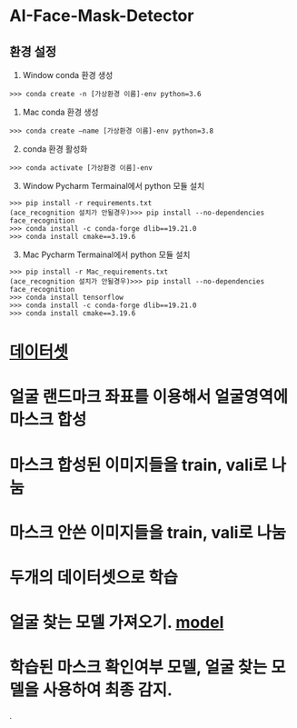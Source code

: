 # AI-Face-Mask-Detector

## 환경 설정

1. Window conda 환경 생성 
```
>>> conda create -n [가상환경 이름]-env python=3.6
```

1. Mac conda 환경 생성 

```
>>> conda create —name [가상환경 이름]-env python=3.8
```

2. conda 환경 활성화

```
>>> conda activate [가상환경 이름]-env
```

3. Window Pycharm Termainal에서 python 모듈 설치

```
>>> pip install -r requirements.txt 
(ace_recognition 설치가 안될경우)>>> pip install --no-dependencies face_recognition 
>>> conda install -c conda-forge dlib==19.21.0
>>> conda install cmake==3.19.6
```

3. Mac Pycharm Termainal에서 python 모듈 설치

```
>>> pip install -r Mac_requirements.txt 
(ace_recognition 설치가 안될경우)>>> pip install --no-dependencies face_recognition 
>>> conda install tensorflow
>>> conda install -c conda-forge dlib==19.21.0
>>> conda install cmake==3.19.6
```


# [데이터셋](https://api.github.com/repos/prajnasb/observations/contents/experiements/data/without_mask?ref=master)

# 얼굴 랜드마크 좌표를 이용해서 얼굴영역에 마스크 합성
# 마스크 합성된 이미지들을 train, vali로 나눔
# 마스크 안쓴 이미지들을 train, vali로 나눔
# 두개의 데이터셋으로 학습
# 얼굴 찾는 모델 가져오기. [model](https://drive.google.com/file/d/1zypxcMVbZE_KzTf5vbDQobbllZRgSwKs/view)
# 학습된 마스크 확인여부 모델, 얼굴 찾는 모델을 사용하여 최종 감지.
.

